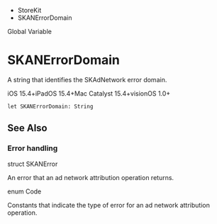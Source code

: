 

- StoreKit
-  SKANErrorDomain 

Global Variable

# SKANErrorDomain

A string that identifies the SKAdNetwork error domain.

iOS 15.4+iPadOS 15.4+Mac Catalyst 15.4+visionOS 1.0+

``` source
let SKANErrorDomain: String
```

## See Also

### Error handling

struct SKANError

An error that an ad network attribution operation returns.

enum Code

Constants that indicate the type of error for an ad network attribution operation.

